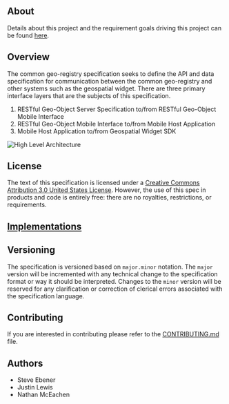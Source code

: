 ## About

Details about this project and the requirement goals driving this project can be found [here](https://docs.google.com/document/d/1aJFSVTeAYszU3c2170jvHJlsku6_4HMn6IAlZ2YDtCQ/edit?usp=sharing).

## Overview

The common geo-registry specification seeks to define the API and data specification for communication between the common geo-registry and other systems such as the geospatial widget. There are three primary interface layers that are the subjects of this specification. 
1. RESTful Geo-Object Server Specification to/from RESTful Geo-Object Mobile Interface
2. RESTful Geo-Object Mobile Interface to/from Mobile Host Application
4. Mobile Host Application to/from Geospatial Widget SDK

![High Level Architecture](https://github.com/terraframe/common-geo-registry-specification/blob/master/resources/high-level-design-v1.png)



## License

The text of this specification is licensed under a
[Creative Commons Attribution 3.0 United States License](http://creativecommons.org/licenses/by/3.0/us/).
However, the use of this spec in products and code is entirely free:
there are no royalties, restrictions, or requirements.

## [Implementations](#)

## Versioning

The specification is versioned based on `major.minor` notation. The `major` version will be incremented with any technical change to the specification format or way it should be interpreted. Changes to the `minor` version will be reserved for any clarification or correction of clerical errors associated with the specification language.


## Contributing

If you are interested in contributing please refer to the [CONTRIBUTING.md](CONTRIBUTING.md) file.

## Authors

* Steve Ebener
* Justin Lewis
* Nathan McEachen

